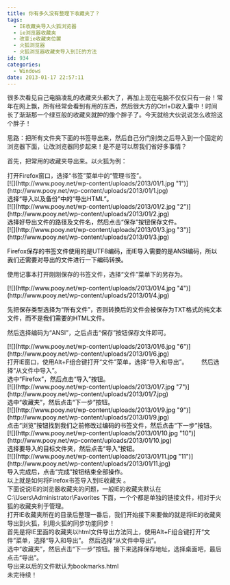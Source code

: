 ```yaml
---
title: 你有多久没有整理下收藏夹了？
tags:
  - IE收藏夹导入火狐浏览器
  - ie浏览器收藏夹
  - 改变ie收藏夹位置
  - 火狐浏览器
  - 火狐浏览器收藏夹导入到IE的方法
id: 934
categories:
  - Windows
date: 2013-01-17 22:57:11
---
```


很多次看见自己电脑凌乱的收藏夹头都大了，再加上现在电脑不仅仅只有一台！常年在网上飘，所有经常会看到有用的东西，然后很大方的Ctrl+D收入囊中！时间长了渐渐那一个绿豆般的收藏夹就肿的像个胖子了。今天就给大伙说说怎么收拾这个胖子！

思路：把所有文件夹下面的书签导出来，然后自己分门别类之后导入到一个固定的浏览器下面，让改浏览器同步起来！是不是可以帮我们省好多事情？

首先，把常用的收藏夹导出来。以火狐为例：
<div>打开Firefox窗口，选择“书签”菜单中的“管理书签”。</div>
<div>[![](http://www.pooy.net/wp-content/uploads/2013/01/1.jpg "1")](http://www.pooy.net/wp-content/uploads/2013/01/1.jpg)</div>
<div><span style="color: #000000;">选择“导入以及备份”中的“导出HTML”。</span></div>
<div>
<div><span style="color: #000000;">[![](http://www.pooy.net/wp-content/uploads/2013/01/2.jpg "2")](http://www.pooy.net/wp-content/uploads/2013/01/2.jpg)
</span></div>
<div><span style="color: #000000;">选择好导出文件的路径及文件名，然后点击“保存”按钮保存文件。</span></div>
<div>
<div><span style="color: #000000;">[![](http://www.pooy.net/wp-content/uploads/2013/01/3.jpg "3")](http://www.pooy.net/wp-content/uploads/2013/01/3.jpg)
</span></div>
<div>

<span style="color: #000000;">Firefox保存的书签文件使用的是UTF8编码，而IE导入需要的是ANSI编码，所以我们还需要对导出的文件进行一下编码转换。</span>

使用记事本打开刚刚保存的书签文件，选择“文件”菜单下的另存为。

</div>
</div>
<div><span style="color: #000000;">[![](http://www.pooy.net/wp-content/uploads/2013/01/4.jpg "4")](http://www.pooy.net/wp-content/uploads/2013/01/4.jpg)
</span></div>
<div>

<span style="color: #000000;">先把保存类型选择为“所有文件”，否则转换后的文件会被保存为TXT格式的纯文本文件，而不是我们需要的HTML文件。</span>

然后选择编码为“ANSI”，之后点击“保存”按钮保存文件即可。

</div>
</div>
<div>
<div><span style="color: #000000;">[![](http://www.pooy.net/wp-content/uploads/2013/01/6.jpg "6")](http://www.pooy.net/wp-content/uploads/2013/01/6.jpg)
</span></div>
<div>打开IE窗口，使用Alt+F组合键打开“文件”菜单，选择“导入和导出”。 　　然后选择“从文件中导入”。</div>
</div>
<div><span style="color: #000000;">选中“Firefox”，然后点击“导入”按钮。</span></div>
<div>
<div><span style="color: #000000;">[![](http://www.pooy.net/wp-content/uploads/2013/01/7.jpg "7")](http://www.pooy.net/wp-content/uploads/2013/01/7.jpg)
</span></div>
<div><span style="color: #000000;">选中“收藏夹”，然后点击“下一步”按钮。</span></div>
<div>
<div><span style="color: #000000;">[![](http://www.pooy.net/wp-content/uploads/2013/01/9.jpg "9")](http://www.pooy.net/wp-content/uploads/2013/01/9.jpg)
</span></div>
<span style="color: #000000;"> 点击“浏览”按钮找到我们之前修改过编码的书签文件，然后点击“下一步”按钮。</span>

</div>
<div>
<div><span style="color: #000000;">[![](http://www.pooy.net/wp-content/uploads/2013/01/10.jpg "10")](http://www.pooy.net/wp-content/uploads/2013/01/10.jpg)
</span></div>
<div><span style="color: #000000;">选择要导入的目标文件夹，然后点击“导入”按钮。</span></div>
<div>
<div><span style="color: #000000;">[![](http://www.pooy.net/wp-content/uploads/2013/01/11.jpg "11")](http://www.pooy.net/wp-content/uploads/2013/01/11.jpg)
</span></div>
<div><span style="color: #000000;">导入完成后，点击“完成”按钮结束全部操作。</span></div>
</div>
<div></div>
<div>以上就是如何将Firefox书签导入到IE收藏夹 。</div>
<div></div>
<div>下面说说IE的浏览器收藏夹的问题，一般IE的收藏夹默认在C:\Users\Administrator\Favorites 下面，一个个都是单独的链接文件，相对于火狐的收藏夹利于管理。</div>
<div></div>
<div>打开IE收藏夹所在的目录后整理一番后，我们开始接下来要做的就是将IE的收藏夹导出到火狐，利用火狐的同步功能同步！</div>
</div>
<div></div>
<div>首先是将IE里面的收藏夹以html文件导出方法同上，使用Alt+F组合键打开“文件”菜单，选择“导入和导出”。 然后选择“从文件中导出”。
<div>选中“收藏夹”，然后点击“下一步”按钮。接下来选择保存地址，选择桌面吧，最后点击“导出”。</div>
<div></div>
<div>导出来以后的文件默认为bookmarks.html</div>
<div></div>
<div>未完待续！</div>
<div></div>
</div>
</div>